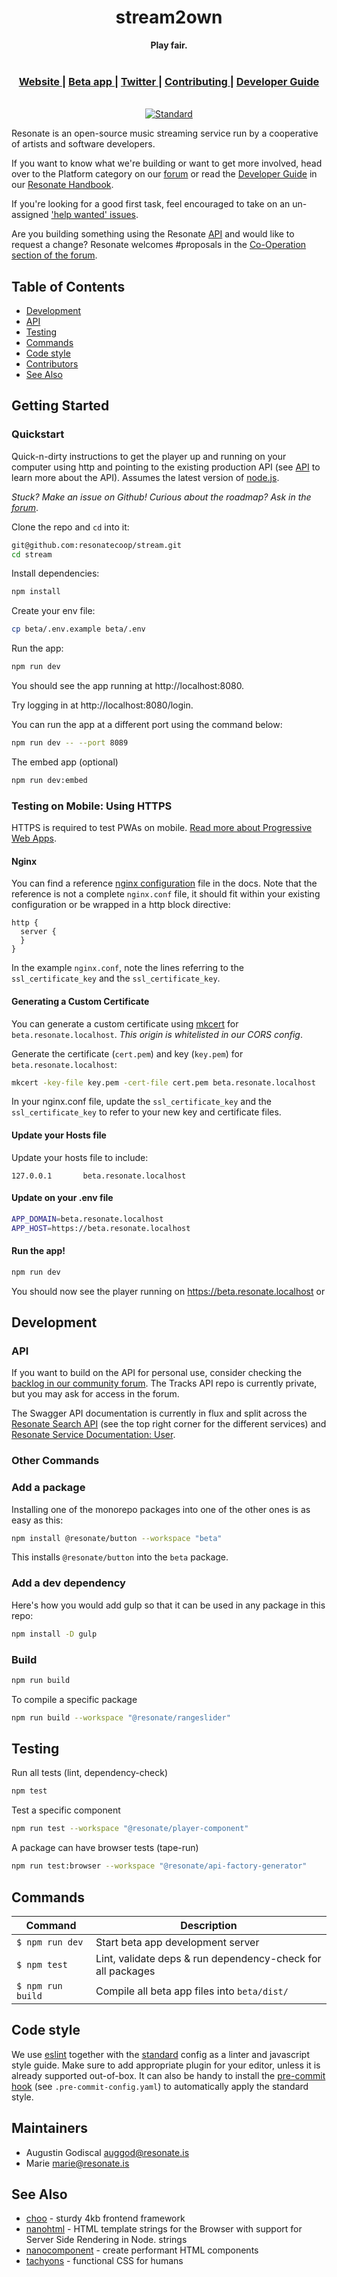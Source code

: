<div align="center">
  <h1 align="center">stream2own</h1>
  <strong>Play fair.</strong>
</div>

<br />

<div align="center">
  <h3>
    <a href="https://resonate.is">
      Website
    </a>
    <span> | </span>
    <a href="https://beta.stream.resonate.coop">
      Beta app
    </a>
    <span> | </span>
    <a href="https://www.twitter.com/resonatecoop/">
      Twitter
    </a>
    <span> | </span>
    <a href="https://github.com/resonatecoop/stream2own/blob/master/CONTRIBUTING.md">
      Contributing
    </a>
    <span> | </span>
    <a href="https://community.resonate.is/t/dev-volunteers-needed-to-build-the-resonate-ecosystem/2262">
      Developer Guide
    </a>
  </h3>
</div>

<br />

<div align="center">
  <!-- Standard -->
  <a href="https://standardjs.com">
    <img src="https://img.shields.io/badge/code%20style-standard-brightgreen.svg?style=flat-square"
      alt="Standard" />
  </a>
</div>

Resonate is an open-source music streaming service run by a cooperative of artists and software developers.

If you want to know what we're building or want to get more involved, head over to the Platform category on our [forum](https://community.resonate.is/t/development-team/1724) or read the [Developer Guide](https://community.resonate.is/docs?topic=2262) in our [Resonate Handbook](https://community.resonate.is/docs).

If you're looking for a good first task, feel encouraged to take on an un-assigned ['help wanted' issues](https://github.com/resonatecoop/stream/issues).

Are you building something using the Resonate [API](#api) and would like to request a change? Resonate welcomes #proposals in the [Co-Operation section of the forum](https://community.resonate.is/c/66).

## Table of Contents
- [Development](#development)
- [API](#api)
- [Testing](#testing)
- [Commands](#commands)
- [Code style](#code-style)
- [Contributors](#contributors)
- [See Also](#see-also)

## Getting Started

### Quickstart

Quick-n-dirty instructions to get the player up and running on your computer using http and pointing to the existing production API (see [API](#api) to learn more about the API).
Assumes the latest version of [node.js](https://nodejs.org/).

_Stuck? Make an issue on Github! Curious about the roadmap? Ask in the [forum](https://community.resonate.is/t/development-team/1724)_.

Clone the repo and `cd` into it:

```sh
git@github.com:resonatecoop/stream.git
cd stream
```

Install dependencies:

```sh
npm install
```

Create your env file:

```sh
cp beta/.env.example beta/.env
```

Run the app:

```sh
npm run dev
```

You should see the app running at http://localhost:8080.

Try logging in at http://localhost:8080/login.

You can run the app at a different port using the command below:

```sh
npm run dev -- --port 8089
```

The embed app (optional)

```sh
npm run dev:embed
```

### Testing on Mobile: Using HTTPS

HTTPS is required to test PWAs on mobile. [Read more about Progressive Web Apps](https://web.dev/install-criteria/).

#### Nginx

You can find a reference [nginx configuration](/docs/nginx/beta.resonate.localhost.conf) file in the docs.
Note that the reference is not a complete `nginx.conf` file, it should fit within your existing configuration or be wrapped in a http block directive:

```
http {
  server {
  }
}
```

In the example `nginx.conf`, note the lines referring to the `ssl_certificate_key` and the `ssl_certificate_key`.

#### Generating a Custom Certificate

You can generate a custom certificate using [mkcert](https://github.com/FiloSottile/mkcert) for `beta.resonate.localhost`. *This origin is whitelisted in our CORS config*.

Generate the certificate (`cert.pem`) and key (`key.pem`) for `beta.resonate.localhost`:

```sh
mkcert -key-file key.pem -cert-file cert.pem beta.resonate.localhost
```

In your nginx.conf file, update the `ssl_certificate_key` and the `ssl_certificate_key` to refer to your new key and certificate files.

#### Update your Hosts file

Update your hosts file to include:

```
127.0.0.1       beta.resonate.localhost
```

#### Update on your .env file

```sh
APP_DOMAIN=beta.resonate.localhost
APP_HOST=https://beta.resonate.localhost
```

#### Run the app!

```sh
npm run dev
```
You should now see the player running on https://beta.resonate.localhost or

## Development

### API

If you want to build on the API for personal use, consider checking the [backlog in our community forum](https://community.resonate.is/c/platform/52).
The Tracks API repo is currently private, but you may ask for access in the forum.

The Swagger API documentation is currently in flux and split across the [Resonate Search API](https://api.resonate.coop/v2/docs) (see the top right corner for the different services) and [Resonate Service Documentation: User](https://api.resonate.ninja/#/).

### Other Commands

### Add a package

Installing one of the monorepo packages into one of the other ones is as easy as this:
```sh
npm install @resonate/button --workspace "beta"
```
This installs `@resonate/button` into the `beta` package.

### Add a dev dependency

Here's how you would add gulp so that it can be used in any package in this repo:

```sh
npm install -D gulp
```

### Build

```sh
npm run build
```

To compile a specific package

```sh
npm run build --workspace "@resonate/rangeslider"
```

## Testing

Run all tests (lint, dependency-check)

```sh
npm test
```

Test a specific component

```sh
npm run test --workspace "@resonate/player-component"
```

A package can have browser tests (tape-run)

```sh
npm run test:browser --workspace "@resonate/api-factory-generator"
```

## Commands

Command                 | Description                                      |
------------------------|--------------------------------------------------|
`$ npm run dev`         | Start beta app development server
`$ npm test`            | Lint, validate deps & run dependency-check for all packages
`$ npm run build`       | Compile all beta app files into `beta/dist/`

## Code style

We use [eslint](https://eslint.org/) together with the [standard](https://standardjs.com/) config as a linter and javascript style guide.
Make sure to add appropriate plugin for your editor, unless it is already supported out-of-box.
It can also be handy to install the [pre-commit hook](https://pre-commit.com/) (see `.pre-commit-config.yaml`) to automatically apply the standard style.

## Maintainers

- Augustin Godiscal <auggod@resonate.is>
- Marie <marie@resonate.is>

## See Also
- [choo](https://github.com/choojs/choo) - sturdy 4kb frontend framework
- [nanohtml](https://github.com/choojs/nanohtml) - HTML template strings for the Browser with support for Server Side Rendering in Node.
  strings
- [nanocomponent](https://github.com/choojs/nanocomponent) - create performant HTML components
- [tachyons](https://github.com/tachyons-css/tachyons) - functional CSS for
  humans
